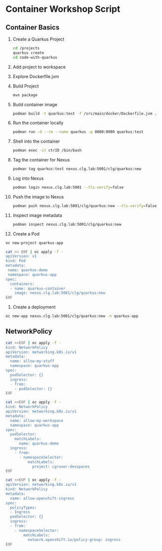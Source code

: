 # Container Workshop Script

## Container Basics

1. Create a Quarkus Project

   ```bash
   cd /projects
   quarkus create
   cd code-with-quarkus
   ```

1. Add project to workspace

1. Explore Dockerfile.jvm

1. Build Project

   ```bash
   mvn package
   ```

1. Build container image

   ```bash
   podman build -t quarkus:test -f /src/main/docker/Dockerfile.jvm .
   ```

1. Run the container locally

   ```bash
   podman run -d --rm --name quarkus -p 8080:8080 quarkus:test
   ```

1. Shell into the container

   ```bash
   podman exec -it ctrID /bin/bash
   ```

1. Tag the container for Nexus

   ```bash
   podman tag quarkus:test nexus.clg.lab:5001/clg/quarkus:new
   ```

1. Log into Nexus

   ```bash
   podman login nexus.clg.lab:5001 --tls-verify=false
   ```

1. Push the image to Nexus

   ```bash
   podman push nexus.clg.lab:5001/clg/quarkus:new --tls-verify=false
   ```

1. Inspect image metadata

   ```bash
   podman inspect nexus.clg.lab:5001/clg/quarkus:new
   ```

1. Create a Pod

```bash
oc new-project quarkus-app
```

```bash
cat << EOF | oc apply -f -
apiVersion: v1
kind: Pod
metadata:
 name: quarkus-demo
 namespace: quarkus-app
spec:
  containers:
  - name: quarkus-container
    image: nexus.clg.lab:5001/clg/quarkus:new
EOF
```

1. Create a deployment

```bash
oc new-app nexus.clg.lab:5001/clg/quarkus:new -n quarkus-app
```

## NetworkPolicy

```bash
cat <<EOF | oc apply -f -
kind: NetworkPolicy
apiVersion: networking.k8s.io/v1
metadata:
  name: allow-my-stuff
  namespace: quarkus-app
spec:
  podSelector: {}
  ingress:
  - from:
    - podSelector: {}
EOF
```

```bash
cat <<EOF | oc apply -f -
kind: NetworkPolicy
apiVersion: networking.k8s.io/v1
metadata:
  name: allow-my-workspace
  namespace: quarkus-app
spec:
  podSelector:
    matchLabels:
      name: quarkus-demo
  ingress:
    - from:
      - namespaceSelector:
          matchLabels:
            project: cgruver-devspaces
EOF
```

```bash
cat <<EOF | oc apply -f -
apiVersion: networking.k8s.io/v1
kind: NetworkPolicy
metadata:
  name: allow-openshift-ingress
spec:
  policyTypes:
  - Ingress
  podSelector: {}
  ingress:
  - from:
    - namespaceSelector:
        matchLabels:
          network.openshift.io/policy-group: ingress
EOF
```
